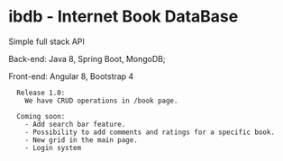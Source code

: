 # ibdb - Internet Book DataBase

 Simple full stack API
 
 Back-end: Java 8, Spring Boot, MongoDB;
 
 Front-end: Angular 8, Bootstrap 4

      Release 1.0:
        We have CRUD operations in /book page.

      Coming soon: 
        - Add search bar feature.
        - Possibility to add comments and ratings for a specific book.
        - New grid in the main page.
        - Login system
